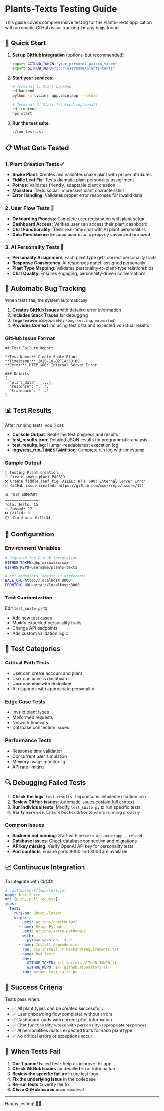 # Plants-Texts Testing Guide

This guide covers comprehensive testing for the Plants-Texts application with automatic GitHub issue tracking for any bugs found.

## 🚀 Quick Start

1. **Set up GitHub integration** (optional but recommended):
   ```bash
   export GITHUB_TOKEN="your_personal_access_token"
   export GITHUB_REPO="your-username/plants-texts"
   ```

2. **Start your services**:
   ```bash
   # Terminal 1: Start backend
   cd backend
   python -m uvicorn app.main:app --reload

   # Terminal 2: Start frontend (optional)
   cd frontend
   npm start
   ```

3. **Run the test suite**:
   ```bash
   ./run_tests.sh
   ```

## 📋 What Gets Tested

### 1. Plant Creation Tests ✅
- **Snake Plant**: Creates and validates snake plant with proper attributes
- **Fiddle Leaf Fig**: Tests dramatic plant personality assignment
- **Pothos**: Validates friendly, adaptable plant creation
- **Monstera**: Tests social, impressive plant characteristics
- **Error Handling**: Validates proper error responses for invalid data

### 2. User Flow Tests 👤
- **Onboarding Process**: Complete user registration with plant setup
- **Dashboard Access**: Verifies user can access their plant dashboard
- **Chat Functionality**: Tests real-time chat with AI plant personalities
- **Data Persistence**: Ensures user data is properly saved and retrieved

### 3. AI Personality Tests 🤖
- **Personality Assignment**: Each plant type gets correct personality traits
- **Response Consistency**: AI responses match assigned personality
- **Plant Type Mapping**: Validates personality-to-plant-type relationships
- **Chat Quality**: Ensures engaging, personality-driven conversations

## 🐛 Automatic Bug Tracking

When tests fail, the system automatically:

1. **Creates GitHub Issues** with detailed error information
2. **Includes Stack Traces** for debugging
3. **Tags Issues** appropriately (`bug`, `testing`, `automated`)
4. **Provides Context** including test data and expected vs actual results

### GitHub Issue Format
```
## Test Failure Report

**Test Name:** Create Snake Plant
**Timestamp:** 2025-10-02T14:30:00
**Error:** HTTP 500: Internal Server Error

### Details
{
  "plant_data": {...},
  "response": "...",
  "traceback": "..."
}
```

## 📊 Test Results

After running tests, you'll get:

- **Console Output**: Real-time test progress and results
- **test_results.json**: Detailed JSON results for programmatic analysis
- **test_results.log**: Human-readable test execution log
- **logs/test_run_TIMESTAMP.log**: Complete run log with timestamp

### Sample Output
```
🌱 Testing Plant Creation...
✅ Create snake_plant PASSED
❌ Create fiddle_leaf_fig FAILED: HTTP 500: Internal Server Error
✅ GitHub issue created: https://github.com/user/repo/issues/123

📊 TEST SUMMARY
===============
Total Tests: 15
✅ Passed: 12
❌ Failed: 3
⏱️  Duration: 0:02:34
```

## 🔧 Configuration

### Environment Variables
```bash
# Required for GitHub integration
GITHUB_TOKEN=ghp_xxxxxxxxxxxx
GITHUB_REPO=username/plants-texts

# API endpoints (adjust if different)
BASE_URL=http://localhost:8000
FRONTEND_URL=http://localhost:3000
```

### Test Customization

Edit `test_suite.py` to:
- Add new test cases
- Modify expected personality traits
- Change API endpoints
- Add custom validation logic

## 🎯 Test Categories

### Critical Path Tests
- User can create account and plant
- User can access dashboard
- User can chat with their plant
- AI responds with appropriate personality

### Edge Case Tests
- Invalid plant types
- Malformed requests
- Network timeouts
- Database connection issues

### Performance Tests
- Response time validation
- Concurrent user simulation
- Memory usage monitoring
- API rate limiting

## 🔍 Debugging Failed Tests

1. **Check the logs**: `test_results.log` contains detailed execution info
2. **Review GitHub issues**: Automatic issues contain full context
3. **Run individual tests**: Modify `test_suite.py` to run specific tests
4. **Verify services**: Ensure backend/frontend are running properly

### Common Issues
- **Backend not running**: Start with `uvicorn app.main:app --reload`
- **Database issues**: Check database connection and migrations
- **API key missing**: Verify OpenAI API key for personality tests
- **Port conflicts**: Ensure ports 8000 and 3000 are available

## 📈 Continuous Integration

To integrate with CI/CD:

```yaml
# .github/workflows/test.yml
name: Test Suite
on: [push, pull_request]
jobs:
  test:
    runs-on: ubuntu-latest
    steps:
      - uses: actions/checkout@v2
      - name: Setup Python
        uses: actions/setup-python@v2
        with:
          python-version: '3.9'
      - name: Install dependencies
        run: pip install -r backend/requirements.txt
      - name: Run tests
        env:
          GITHUB_TOKEN: ${{ secrets.GITHUB_TOKEN }}
          GITHUB_REPO: ${{ github.repository }}
        run: python test_suite.py
```

## 🎉 Success Criteria

Tests pass when:
- ✅ All plant types can be created successfully
- ✅ User onboarding flow completes without errors
- ✅ Dashboard loads with correct plant information
- ✅ Chat functionality works with personality-appropriate responses
- ✅ AI personalities match expected traits for each plant type
- ✅ No critical errors or exceptions occur

## 🚨 When Tests Fail

1. **Don't panic!** Failed tests help us improve the app
2. **Check GitHub issues** for detailed error information
3. **Review the specific failure** in the test logs
4. **Fix the underlying issue** in the codebase
5. **Re-run tests** to verify the fix
6. **Close GitHub issues** once resolved

---

Happy testing! 🌱✨

